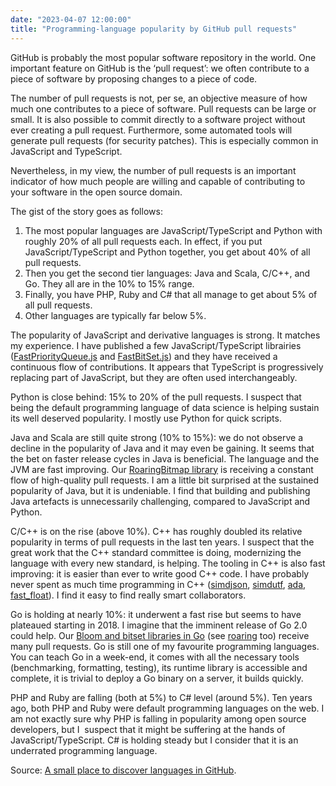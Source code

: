 ```yaml
---
date: "2023-04-07 12:00:00"
title: "Programming-language popularity by GitHub pull requests"
---
```




GitHub is probably the most popular software repository in the world. One important feature on GitHub is the &lsquo;pull request&rsquo;: we often contribute to a piece of software by proposing changes to a piece of code.

The number of pull requests is not, per se, an objective measure of how much one contributes to a piece of software. Pull requests can be large or small. It is also possible to commit directly to a software project without ever creating a pull request. Furthermore, some automated tools will generate pull requests (for security patches). This is especially common in JavaScript and TypeScript.

Nevertheless, in my view, the number of pull requests is an important indicator of how much people are willing and capable of contributing to your software in the open source domain.

The gist of the story goes as follows:

1. The most popular languages are JavaScript/TypeScript and Python with roughly 20% of all pull requests each. In effect, if you put JavaScript/TypeScript and Python together, you get about 40% of all pull requests.
1. Then you get the second tier languages: Java and Scala, C/C++, and Go. They all are in the 10% to 15% range.
1. Finally, you have PHP, Ruby and C# that all manage to get about 5% of all pull requests.
1. Other languages are typically far below 5%.


The popularity of JavaScript and derivative languages is strong. It matches my experience. I have published a few JavaScript/TypeScript librairies ([FastPriorityQueue.js](https://github.com/lemire/FastPriorityQueue.js) and [FastBitSet.js](https://github.com/lemire/FastBitSet.js)) and they have received a continuous flow of contributions. It appears that TypeScript is progressively replacing part of JavaScript, but they are often used interchangeably.

Python is close behind: 15% to 20% of the pull requests. I suspect that being the default programming language of data science is helping sustain its well deserved popularity. I mostly use Python for quick scripts.

Java and Scala are still quite strong (10% to 15%): we do not observe a decline in the popularity of Java and it may even be gaining. It seems that the bet on faster release cycles in Java is beneficial. The language and the JVM are fast improving. Our [RoaringBitmap library](https://github.com/RoaringBitmap/RoaringBitmap) is receiving a constant flow of high-quality pull requests. I am a little bit surprised at the sustained popularity of Java, but it is undeniable. I find that building and publishing Java artefacts is unnecessarily challenging, compared to JavaScript and Python.

C/C++ is on the rise (above 10%). C++ has roughly doubled its relative popularity in terms of pull requests in the last ten years. I suspect that the great work that the C++ standard committee is doing, modernizing the language with every new standard, is helping. The tooling in C++ is also fast improving: it is easier than ever to write good C++ code. I have probably never spent as much time programming in C++ ([simdjson](https://github.com/simdjson/simdjson), [simdutf](https://github.com/simdutf/simdutf), [ada](https://github.com/ada-url/ada), [fast_float](https://github.com/fastfloat/fast_float)). I find it easy to find really smart collaborators.

Go is holding at nearly 10%: it underwent a fast rise but seems to have plateaued starting in 2018. I imagine that the imminent release of Go 2.0 could help. Our [Bloom and bitset libraries in Go](https://github.com/bits-and-blooms) (see [roaring](https://github.com/RoaringBitmap/roaring) too) receive many pull requests. Go is still one of my favourite programming languages. You can teach Go in a week-end, it comes with all the necessary tools (benchmarking, formatting, testing), its runtime library is accessible and complete, it is trivial to deploy a Go binary on a server, it builds quickly.

PHP and Ruby are falling (both at 5%) to C# level (around 5%). Ten years ago, both PHP and Ruby were default programming languages on the web. I am not exactly sure why PHP is falling in popularity among open source developers, but I  suspect that it might be suffering at the hands of JavaScript/TypeScript. C# is holding steady but I consider that it is an underrated programming language.

Source: [A small place to discover languages in GitHub](https://madnight.github.io/githut/#/pull_requests/2022/4).

